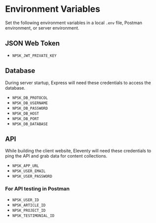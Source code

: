 # Environment Variables

Set the following environment variables in a local `.env` file, Postman environment, or server environment.

## JSON Web Token

- `NPSK_JWT_PRIVATE_KEY`

## Database

During server startup, Express will need these credentials to access the database.

- `NPSK_DB_PROTOCOL`
- `NPSK_DB_USERNAME`
- `NPSK_DB_PASSWORD`
- `NPSK_DB_HOST`
- `NPSK_DB_PORT`
- `NPSK_DB_DATABASE`

## API

While building the client website, Eleventy will need these credentials to ping the API and grab data for content collections.

- `NPSK_APP_URL`
- `NPSK_USER_EMAIL`
- `NPSK_USER_PASSWORD`

### For API testing in Postman

- `NPSK_USER_ID`
- `NPSK_ARTICLE_ID`
- `NPSK_PROJECT_ID`
- `NPSK_TESTIMONIAL_ID`